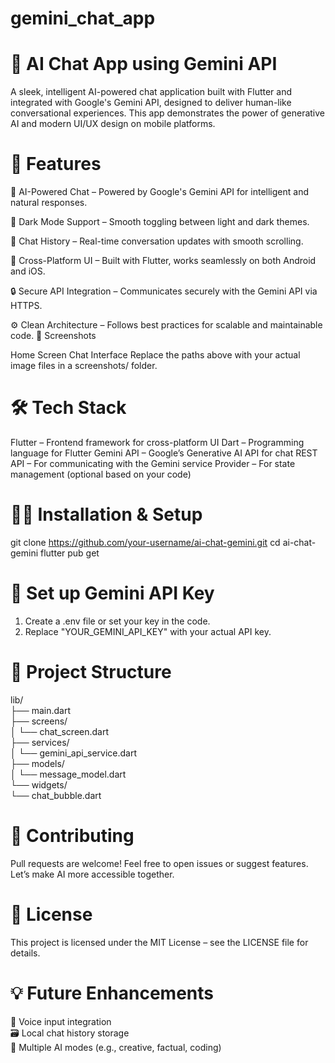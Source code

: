 # gemini_chat_app
# 🤖 AI Chat App using Gemini API
  A sleek, intelligent AI-powered chat application built with Flutter and integrated with Google's Gemini API, designed to deliver human-like conversational experiences. This app demonstrates the power of 
  generative AI and modern UI/UX design on mobile platforms.

# 📱 Features
 🧠 AI-Powered Chat – Powered by Google's Gemini API for intelligent and natural responses.

 🌙 Dark Mode Support – Smooth toggling between light and dark themes.

 💬 Chat History – Real-time conversation updates with smooth scrolling.

 📱 Cross-Platform UI – Built with Flutter, works seamlessly on both Android and iOS.

 🔒 Secure API Integration – Communicates securely with the Gemini API via HTTPS.

 ⚙️ Clean Architecture – Follows best practices for scalable and maintainable code.
🚀 Screenshots

Home Screen	     Chat Interface
Replace the paths above with your actual image files in a screenshots/ folder.

# 🛠️ Tech Stack
 Flutter – Frontend framework for cross-platform UI
 Dart – Programming language for Flutter
 Gemini API – Google’s Generative AI API for chat
 REST API – For communicating with the Gemini service
 Provider – For state management (optional based on your code)

# 🧑‍💻 Installation & Setup
  git clone https://github.com/your-username/ai-chat-gemini.git
  cd ai-chat-gemini
  flutter pub get
# 🔑 Set up Gemini API Key
  1. Create a .env file or set your key in the code.
  2. Replace "YOUR_GEMINI_API_KEY" with your actual API key.
# 📂 Project Structure
 lib/<br>
├── main.dart<br>
├── screens/<br>
│   └── chat_screen.dart<br>
├── services/<br>
│   └── gemini_api_service.dart<br>
├── models/<br>
│   └── message_model.dart<br>
└── widgets/<br>
    └── chat_bubble.dart
# 🤝 Contributing
  Pull requests are welcome! Feel free to open issues or suggest features. Let’s make AI more accessible together.

# 📄 License
  This project is licensed under the MIT License – see the LICENSE file for details.

# 💡 Future Enhancements
  🎤 Voice input integration<br>
  🗃️ Local chat history storage<br>
  🧠 Multiple AI modes (e.g., creative, factual, coding)
